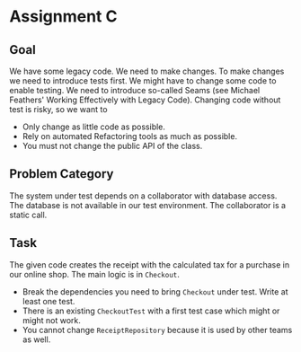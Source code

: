 Assignment C
============

Goal
----

We have some legacy code. We need to make changes.
To make changes we need to introduce tests first.
We might have to change some code to enable testing.
We need to introduce so-called Seams (see Michael
Feathers' Working Effectively with Legacy Code).
Changing code without test is risky, so we want to

* Only change as little code as possible.
* Rely on automated Refactoring tools as much as possible.
* You must not change the public API of the class.

Problem Category
----------------

The system under test depends on a collaborator with
database access. The database is not available in our
test environment. The collaborator is a static call.

Task
----

The given code creates the receipt with the calculated tax
for a purchase in our online shop. The main logic is in `Checkout`.

* Break the dependencies you need to bring `Checkout` under test. Write at least one test.
* There is an existing `CheckoutTest` with a first test case which might or might not work.
* You cannot change `ReceiptRepository` because it is used by other teams as well.
